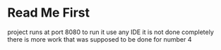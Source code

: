 # Read Me First
project runs at port 8080
to run it use any IDE
it is not done completely there is more work that was supposed to be done for number 4